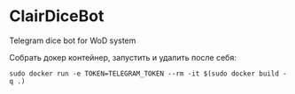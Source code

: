 # ClairDiceBot

Telegram dice bot for WoD system


Собрать докер контейнер, запустить и удалить после себя:
```
sudo docker run -e TOKEN=TELEGRAM_TOKEN --rm -it $(sudo docker build -q .)
```